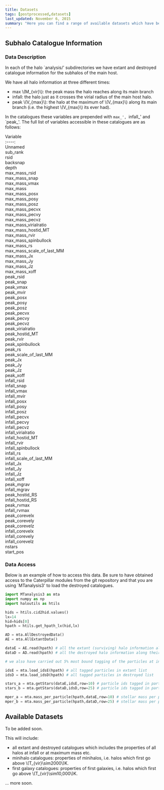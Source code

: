 ```yaml
---
title: Datasets
tags: [postprocessed,datasets]
last_updated: November 6, 2015
summary: "Here you can find a range of available datasets which have been postprocessed from the Caterpillar simulation suite."
---
```


## Subhalo Catalogue Information

### Data Description 
In each of the halo `analysis/' subdirectories we have extant and destroyed catalogue information for the subhalos of the main host.

We have all halo information at three different times:

* max \\(M_{vir}\\): the peak mass the halo reaches along its main branch
* infall: the halo just as it crosses the virial radius of the main host halo.
* peak \\(V_{max}\\): the halo at the maximum of \\(V_{max}\\) along its main branch (i.e. the highest \\(V_{max}\\) its ever had).

In the catalogues these variables are prepended with `max_', `infall_' and `peak_'. The full list of variables accessible in these catalogues are as follows: 

Variable  
:----:  
Unnamed  
sub_rank  
rsid  
backsnap  
depth  
max_mass_rsid  
max_mass_snap  
max_mass_vmax  
max_mass  
max_mass_posx  
max_mass_posy  
max_mass_posz  
max_mass_pecvx  
max_mass_pecvy  
max_mass_pecvz  
max_mass_virialratio  
max_mass_hostid_MT  
max_mass_rvir  
max_mass_spinbullock  
max_mass_rs  
max_mass_scale_of_last_MM  
max_mass_Jx  
max_mass_Jy  
max_mass_Jz  
max_mass_xoff  
peak_rsid  
peak_snap  
peak_vmax  
peak_mvir  
peak_posx  
peak_posy  
peak_posz  
peak_pecvx  
peak_pecvy  
peak_pecvz  
peak_virialratio  
peak_hostid_MT  
peak_rvir  
peak_spinbullock  
peak_rs  
peak_scale_of_last_MM  
peak_Jx  
peak_Jy  
peak_Jz  
peak_xoff  
infall_rsid  
infall_snap  
infall_vmax  
infall_mvir  
infall_posx  
infall_posy  
infall_posz  
infall_pecvx  
infall_pecvy  
infall_pecvz  
infall_virialratio  
infall_hostid_MT  
infall_rvir  
infall_spinbullock  
infall_rs  
infall_scale_of_last_MM  
infall_Jx  
infall_Jy  
infall_Jz  
infall_xoff  
peak_mgrav  
infall_mgrav  
peak_hostid_RS  
infall_hostid_RS  
peak_rvmax  
infall_rvmax  
peak_corevelx  
peak_corevely  
peak_corevelz  
infall_corevelx  
infall_corevely  
infall_corevelz  
nstars  
start_pos  

### Data Access 

Below is an example of how to access this data. Be sure to have obtained access to the Caterpillar modules from the git repository and that you are using `MTanalysis3' to load the destroyed catalogues.

```python
import MTanalysis3 as mta
import numpy as np
import haloutils as htils

hids = htils.cid2hid.values()
lx=14
hid=hids[0]
hpath = htils.get_hpath_lx(hid,lx)

AD = mta.AllDestroyedData()
AE = mta.AllExtantData()

dataE = AE.read(hpath) # all the extant (surviving) halo information along their history
dataD = AD.read(hpath) # all the destroyed halo information along their history

# we also have carried out 5% most bound tagging of the particles at infall

idsE = mta.load_idsE(hpath) # all tagged particles in extant list
idsD = mta.load_idsD(hpath) # all tagged particles in destroyed list

stars_a = mta.getStars(dataE,idsE,row=10) # particle ids tagged in particular halo
stars_b = mta.getStars(dataD,idsD,row=25) # particle ids tagged in particular halo

mper_a = mta.mass_per_particle(hpath,dataE,row=10) # stellar mass per particle of particular halo
mper_b = mta.mass_per_particle(hpath,dataD,row=25) # stellar mass per particle of particular halo
```

## Available Datasets

To be added soon.

This will include:

* all extant and destroyed catalogues which includes the properties of all halos at infall or at maximum mass etc.
* minihalo catalogues: properties of minihalos, i.e. halos which first go above \\(T_{vir}\sim2000\\)K.
* first galaxy catalogues: properties of first galaxies, i.e. halos which first go above \\(T_{vir}\sim10,000\\)K.

... more soon.
